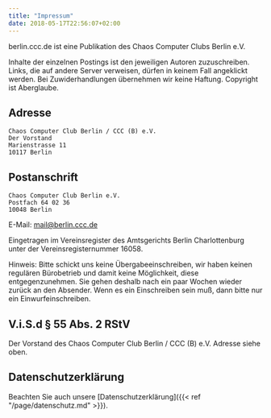 ```yaml
---
title: "Impressum"
date: 2018-05-17T22:56:07+02:00
---
```


berlin.ccc.de ist eine Publikation des Chaos Computer Clubs Berlin e.V.

Inhalte der einzelnen Postings ist den jeweiligen Autoren zuzuschreiben. Links, die auf andere Server verweisen, dürfen in keinem Fall angeklickt werden. Bei Zuwiderhandlungen übernehmen wir keine Haftung. Copyright ist Aberglaube.

## Adresse

```
Chaos Computer Club Berlin / CCC (B) e.V.
Der Vorstand
Marienstrasse 11
10117 Berlin
```

## Postanschrift

```
Chaos Computer Club Berlin e.V.
Postfach 64 02 36
10048 Berlin
```

E-Mail: <mail@berlin.ccc.de>

Eingetragen im Vereinsregister des Amtsgerichts Berlin Charlottenburg unter der Vereinsregisternummer 16058.

Hinweis: Bitte schickt uns keine Übergabeeinschreiben, wir haben keinen regulären Bürobetrieb und damit keine Möglichkeit, diese entgegenzunehmen. Sie gehen deshalb nach ein paar Wochen wieder zurück an den Absender. Wenn es ein Einschreiben sein muß, dann bitte nur ein Einwurfeinschreiben.

## V.i.S.d § 55 Abs. 2 RStV

Der Vorstand des Chaos Computer Club Berlin / CCC (B) e.V. Adresse siehe oben.

## Datenschutzerklärung

Beachten Sie auch unsere [Datenschutzerklärung]({{< ref "/page/datenschutz.md" >}}).

